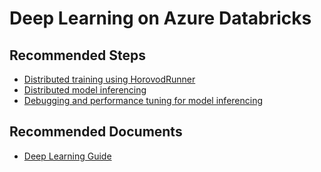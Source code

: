 <properties
	pageTitle="Deep Learning on Azure Databricks"
	description="Deep Learning on Azure Databricks"
	service="microsoft.databricks"
	resource="workspaces"
	authors="mspreshah"
	ms.author="preshah"
	displayOrder="12"
	selfHelpType="resource"
	supportTopicIds="32612195"
	resourceTags=""
	productPesIds="16432"
	cloudEnvironments="public"
	articleId="65774271-0c8c-41c1-901d-9f54035623f1"
/>

# Deep Learning on Azure Databricks    

## **Recommended Steps**  

* [Distributed training using HorovodRunner](https://docs.azuredatabricks.net/applications/deep-learning/distributed-deep-learning/index.html#distributed-training-with-horovodrunner)
* [Distributed model inferencing](https://docs.azuredatabricks.net/applications/deep-learning/distributed-deep-learning/index.html#distributed-inference)    
* [Debugging and performance tuning for model inferencing](https://docs.azuredatabricks.net/applications/deep-learning/distributed-deep-learning/model-inference-performance.html#model-inference-performance-tuning-guide)   

 
## **Recommended Documents**

* [Deep Learning Guide](https://docs.azuredatabricks.net/applications/deep-learning/index.html)
